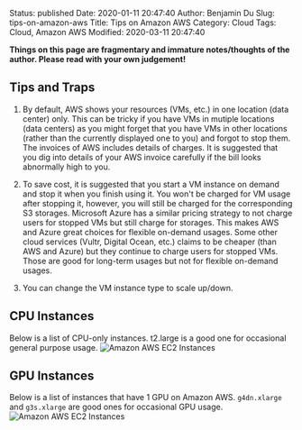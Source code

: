 Status: published
Date: 2020-01-11 20:47:40
Author: Benjamin Du
Slug: tips-on-amazon-aws
Title: Tips on Amazon AWS
Category: Cloud
Tags: Cloud, Amazon AWS
Modified: 2020-03-11 20:47:40

**Things on this page are fragmentary and immature notes/thoughts of the author. Please read with your own judgement!**

## Tips and Traps

1. By default, 
    AWS shows your resources (VMs, etc.) in one location (data center) only. 
    This can be tricky if you have VMs in mutiple locations (data centers)
    as you might forget that you have VMs in other locations 
    (rather than the currently displayed one to you)
    and forgot to stop them.
    The invoices of AWS includes details of charges. 
    It is suggested that you dig into details of your AWS invoice carefully 
    if the bill looks abnormally high to you.

1. To save cost, 
    it is suggested that you start a VM instance on demand
    and stop it when you finish using it.
    You won't be charged for VM usage after stopping it,
    however, 
    you will still be charged for the corresponding S3 storages.
    Microsoft Azure has a similar pricing strategy 
    to not charge users for stopped VMs but still charge for storages.
    This makes AWS and Azure great choices for flexible on-demand usages.
    Some other cloud services (Vultr, Digital Ocean, etc.) claims to be cheaper (than AWS and Azure)
    but they continue to charge users for stopped VMs. 
    Those are good for long-term usages but not for flexible on-demand usages.

2. You can change the VM instance type to scale up/down.

## CPU Instances

Below is a list of CPU-only instances.
t2.large is a good one for occasional general purpose usage.
![Amazon AWS EC2 Instances](https://user-images.githubusercontent.com/824507/73387307-3c6bc200-4285-11ea-9119-d5396c011cc5.png)

## GPU Instances

Below is a list of instances that have 1 GPU on Amazon AWS.
`g4dn.xlarge` and `g3s.xlarge` 
 are good ones for occasional GPU usage.
![Amazon AWS EC2 Instances](https://user-images.githubusercontent.com/824507/73386836-607ad380-4284-11ea-862a-d04a19b98ee2.png)
